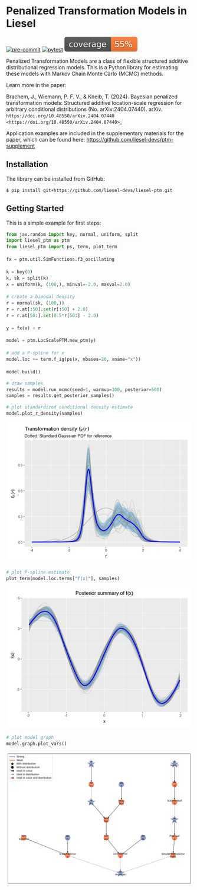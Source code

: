 # Penalized Transformation Models in Liesel

[![pre-commit](https://github.com/liesel-devs/liesel-ptm/actions/workflows/pre-commit.yml/badge.svg)](https://github.com/liesel-devs/liesel-ptm/actions/workflows/pre-commit.yml)
[![pytest](https://github.com/liesel-devs/liesel-ptm/actions/workflows/pytest.yml/badge.svg)](https://github.com/liesel-devs/liesel-ptm/actions/workflows/pytest.yml)
[![pytest-cov](tests/coverage.svg)](https://github.com/liesel-devs/liesel-ptm/actions/workflows/pytest.yml)


Penalized Transformation Models are a class of flexible structured additive
distributional regression models. This is a Python library for estimating these models
with Markov Chain Monte Carlo (MCMC) methods.

Learn more in the paper:

Brachem, J., Wiemann, P. F. V., & Kneib, T. (2024). Bayesian penalized transformation models: Structured additive location-scale regression for arbitrary conditional distributions (No. arXiv:2404.07440). arXiv. `https://doi.org/10.48550/arXiv.2404.07440 <https://doi.org/10.48550/arXiv.2404.07440>`_

Application examples are included in the supplementary materials for the paper, which
can be found here: https://github.com/liesel-devs/ptm-supplement

## Installation

The library can be installed from GitHub:

```
$ pip install git+https://github.com/liesel-devs/liesel-ptm.git
```


## Getting Started


This is a simple example for first steps:

```python
from jax.random import key, normal, uniform, split
import liesel_ptm as ptm
from liesel_ptm import ps, term, plot_term

fx = ptm.util.SimFunctions.f3_oscillating

k = key(0)
k, sk = split(k)
x = uniform(k, (100,), minval=-2.0, maxval=2.0)

# create a bimodal density
r = normal(sk, (100,))
r = r.at[:50].set(r[:50] + 2.0)
r = r.at[50:].set(0.5*r[50:] - 2.0)

y = fx(x) + r

model = ptm.LocScalePTM.new_ptm(y)

# add a P-spline for x
model.loc += term.f_ig(ps(x, nbases=20, xname="x"))

model.build()
```

```python
# draw samples
results = model.run_mcmc(seed=1, warmup=300, posterior=500)
samples = results.get_posterior_samples()
```

```python
# plot standardized conditional density estimate
model.plot_r_density(samples)
```

![](img/density.png)

```python
# plot P-spline estimate
plot_term(model.loc.terms["f(x)"], samples)
```

![](img/effect.png)

```python
# plot model graph
model.graph.plot_vars()
```

![](img/graph.png)
